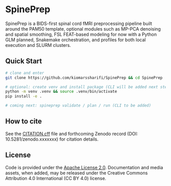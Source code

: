 # SpinePrep

SpinePrep is a BIDS-first spinal cord fMRI preprocessing pipeline built around the PAM50 template, optional modules such as MP-PCA denoising and spatial smoothing, FSL FEAT-based modeling for now with a Python GLM planned, Snakemake orchestration, and profiles for both local execution and SLURM clusters.

## Quick Start

```bash
# clone and enter
git clone https://github.com/kiomarssharifi/SpinePrep && cd SpinePrep

# optional: create venv and install package (CLI will be added next step)
python -m venv .venv && source .venv/bin/activate
pip install -e .

# coming next: spineprep validate / plan / run (CLI to be added)
```

## How to cite

See the [CITATION.cff](./CITATION.cff) file and forthcoming Zenodo record (DOI: 10.5281/zenodo.xxxxxxx) for citation details.

## License

Code is provided under the [Apache License 2.0](./LICENSE). Documentation and media assets, when added, may be released under the Creative Commons Attribution 4.0 International (CC BY 4.0) license.
